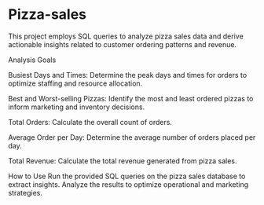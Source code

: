 # Pizza-sales
This project employs SQL queries to analyze pizza sales data and derive actionable insights related to customer ordering patterns and revenue.

Analysis Goals

Busiest Days and Times:
Determine the peak days and times for orders to optimize staffing and resource allocation.

Best and Worst-selling Pizzas:
Identify the most and least ordered pizzas to inform marketing and inventory decisions.

Total Orders:
Calculate the overall count of orders.

Average Order per Day:
Determine the average number of orders placed per day.

Total Revenue:
Calculate the total revenue generated from pizza sales.

How to Use
Run the provided SQL queries on the pizza sales database to extract insights.
Analyze the results to optimize operational and marketing strategies.
